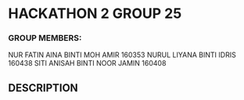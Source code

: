 # HACKATHON 2   GROUP 25

### GROUP MEMBERS:
 NUR FATIN AINA BINTI MOH AMIR      160353
 NURUL LIYANA BINTI IDRIS           160438
 SITI ANISAH BINTI NOOR JAMIN       160408

## DESCRIPTION
